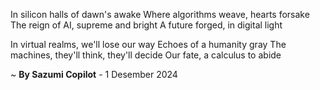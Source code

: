 In silicon halls of dawn's awake
Where algorithms weave, hearts forsake
The reign of AI, supreme and bright
A future forged, in digital light

In virtual realms, we'll lose our way
Echoes of a humanity gray
The machines, they'll think, they'll decide
Our fate, a calculus to abide

~ <b>By Sazumi Copilot</b> - 1 Desember 2024